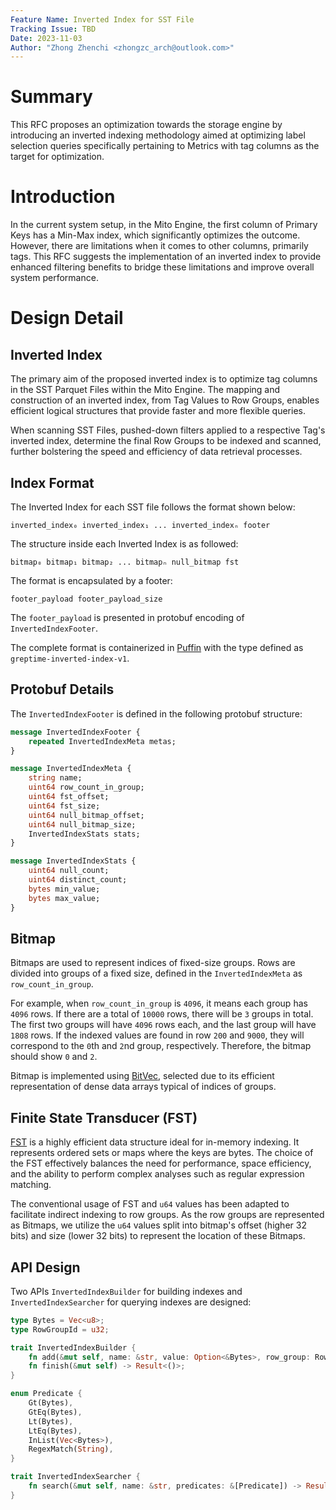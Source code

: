 ```yaml
---
Feature Name: Inverted Index for SST File
Tracking Issue: TBD
Date: 2023-11-03
Author: "Zhong Zhenchi <zhongzc_arch@outlook.com>"
---
```


# Summary
This RFC proposes an optimization towards the storage engine by introducing an inverted indexing methodology aimed at optimizing label selection queries specifically pertaining to Metrics with tag columns as the target for optimization.

# Introduction
In the current system setup, in the Mito Engine, the first column of Primary Keys has a Min-Max index, which significantly optimizes the outcome. However, there are limitations when it comes to other columns, primarily tags. This RFC suggests the implementation of an inverted index to provide enhanced filtering benefits to bridge these limitations and improve overall system performance.

# Design Detail

## Inverted Index

The primary aim of the proposed inverted index is to optimize tag columns in the SST Parquet Files within the Mito Engine. The mapping and construction of an inverted index, from Tag Values to Row Groups, enables efficient logical structures that provide faster and more flexible queries.

When scanning SST Files, pushed-down filters applied to a respective Tag's inverted index, determine the final Row Groups to be indexed and scanned, further bolstering the speed and efficiency of data retrieval processes.

## Index Format

The Inverted Index for each SST file follows the format shown below:

```
inverted_index₀ inverted_index₁ ... inverted_indexₙ footer
```

The structure inside each Inverted Index is as followed:

```
bitmap₀ bitmap₁ bitmap₂ ... bitmapₙ null_bitmap fst
```

The format is encapsulated by a footer:

```
footer_payload footer_payload_size
```

The `footer_payload` is presented in protobuf encoding of `InvertedIndexFooter`.

The complete format is containerized in [Puffin](https://iceberg.apache.org/puffin-spec/) with the type defined as `greptime-inverted-index-v1`.

## Protobuf Details

The `InvertedIndexFooter` is defined in the following protobuf structure:

```protobuf
message InvertedIndexFooter {
    repeated InvertedIndexMeta metas;
}

message InvertedIndexMeta {
    string name;
    uint64 row_count_in_group;
    uint64 fst_offset;
    uint64 fst_size;
    uint64 null_bitmap_offset;
    uint64 null_bitmap_size;
    InvertedIndexStats stats;
}

message InvertedIndexStats {
    uint64 null_count;
    uint64 distinct_count;
    bytes min_value;
    bytes max_value;
}
```

## Bitmap

Bitmaps are used to represent indices of fixed-size groups. Rows are divided into groups of a fixed size, defined in the `InvertedIndexMeta` as `row_count_in_group`.

For example, when `row_count_in_group` is `4096`, it means each group has `4096` rows. If there are a total of `10000` rows, there will be `3` groups in total. The first two groups will have `4096` rows each, and the last group will have `1808` rows. If the indexed values are found in row `200` and `9000`, they will correspond to the `0`th and `2`nd group, respectively. Therefore, the bitmap should show `0` and `2`.

Bitmap is implemented using [BitVec](https://docs.rs/bitvec/latest/bitvec/), selected due to its efficient representation of dense data arrays typical of indices of groups.


## Finite State Transducer (FST)

[FST](https://docs.rs/fst/latest/fst/) is a highly efficient data structure ideal for in-memory indexing. It represents ordered sets or maps where the keys are bytes. The choice of the FST effectively balances the need for performance, space efficiency, and the ability to perform complex analyses such as regular expression matching.

The conventional usage of FST and `u64` values has been adapted to facilitate indirect indexing to row groups. As the row groups are represented as Bitmaps, we utilize the `u64` values split into bitmap's offset (higher 32 bits) and size (lower 32 bits) to represent the location of these Bitmaps. 

## API Design

Two APIs `InvertedIndexBuilder` for building indexes and  `InvertedIndexSearcher` for querying indexes are designed:

```rust
type Bytes = Vec<u8>;
type RowGroupId = u32;

trait InvertedIndexBuilder {
    fn add(&mut self, name: &str, value: Option<&Bytes>, row_group: RowGroupId) -> Result<()>;
    fn finish(&mut self) -> Result<()>;
}

enum Predicate {
    Gt(Bytes),
    GtEq(Bytes),
    Lt(Bytes),
    LtEq(Bytes),
    InList(Vec<Bytes>),
    RegexMatch(String),
}

trait InvertedIndexSearcher {
    fn search(&mut self, name: &str, predicates: &[Predicate]) -> Result<impl IntoIterator<RowGroupId>>;
}
```
